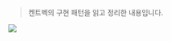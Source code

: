 > 켄트벡의 구현 패턴을 읽고 정리한 내용입니다. 

![](http://image.yes24.com/momo/TopCate61/MidCate01/6000216.jpg)






